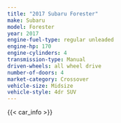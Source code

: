 ```yaml
---
title: "2017 Subaru Forester"
make: Subaru
model: Forester
year: 2017
engine-fuel-type: regular unleaded
engine-hp: 170
engine-cylinders: 4
transmission-type: Manual
driven-wheels: all wheel drive
number-of-doors: 4
market-category: Crossover
vehicle-size: Midsize
vehicle-style: 4dr SUV
---
```


{{< car_info >}}
